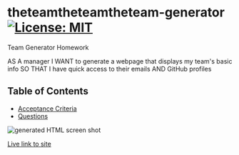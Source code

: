 # theteamtheteamtheteam-generator [![License: MIT](https://img.shields.io/badge/License-MIT-yellow.svg)](https://opensource.org/licenses/MIT)

Team Generator Homework

AS A manager
I WANT to generate a webpage that displays my team's basic info
SO THAT I have quick access to their emails AND GitHub profiles

## Table of Contents

- [Acceptance Criteria](#acceptancecriteria)
- [Questions](#questions)

![generated HTML screen shot]()

[Live link to site](https://github.com/kylejames20/theteamtheteamtheteam-generator)


